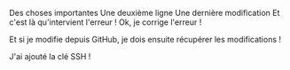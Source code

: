 Des choses importantes
Une deuxième ligne
Une dernière modification
Et c'est là qu'intervient l'erreur !
Ok, je corrige l'erreur !

Et si je modifie depuis GitHub, je dois ensuite récupérer les modifications !

J'ai ajouté la clé SSH !
